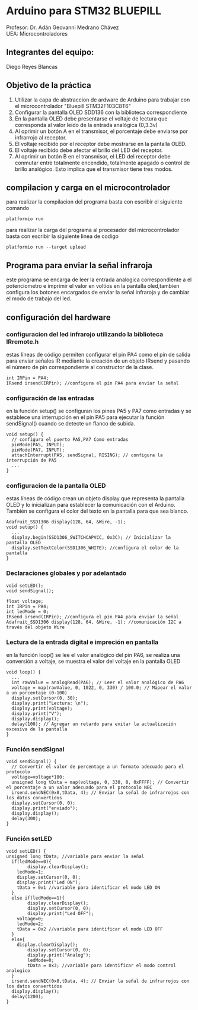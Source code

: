 # Arduino para STM32 BLUEPILL
Profesor: Dr. Adán Geovanni Medrano Chávez  
UEA: Microcontroladores
## Integrantes del equipo:
Diego Reyes Blancas
## Objetivo de la práctica
1. Utilizar la capa de abstraccion de ardware de Arduino para trabajar con el microcontrolador "Bluepill STM32F103C8T6"
2. Configurar la pantalla OLED SDD136 con la biblioteca correspondiente
3. En la pantalla OLED debe presentarse el voltaje de lectura que
corresponda al valor leído de la entrada analógica (0,3.3v)
5. Al oprimir un botón A en el transmisor, el porcentaje debe enviarse
por infrarrojo al receptor.
6. El voltaje recibido por el receptor debe mostrarse en la pantalla
OLED.
7. El voltaje recibido debe afectar el brillo del LED del receptor.
8. Al oprimir un botón B en el transmisor, el LED del receptor debe conmutar entre totalmente encendido, totalmente apagado
   o control de brillo analógico. Esto implica que el transmisor tiene tres modos.
## compilacion y carga en el microcontrolador
para realizar la compilacion del programa basta con escribir el siguiente comando
````
platformio run
````
para realizar la carga del programa al procesador del microcontrolador basta con escribir la siguiente linea de codigo
````
platformio run --target upload
````
## Programa para enviar la señal infraroja
este programa se encarga de leer la entrada analogica correspondiente a el potenciometro e imprimir el valor en voltios en la pantalla oled,tambien
configura los botones encargados de enviar la señal infraroja y de cambiar el modo de trabajo del led.
## configuración del hardware
### configuracion del led infrarojo utilizando la biblioteca IRremote.h
estas líneas de código permiten configurar el pin PA4 como el pin de salida para enviar señales IR mediante la creación de un objeto IRsend y pasando el número de pin correspondiente al constructor de la clase. 
````
int IRPin = PA4; 
IRsend irsend(IRPin); //configura el pin PA4 para enviar la señal
````
### configuración de las entradas 
en la función setup() se configuran los pines PA5 y PA7 como entradas y se establece una interrupción en el pin PA5 para ejecutar la función sendSignal() cuando se detecte un flanco de subida.
````
void setup() {
  // configura el puerto PA5,PA7 Como entradas
  pinMode(PA5, INPUT);  
  pinMode(PA7, INPUT);
  attachInterrupt(PA5, sendSignal, RISING); // configura la interrupción de PA5
  ...
}
````
### configuracion de la pantalla OLED
estas líneas de código crean un objeto display que representa la pantalla OLED y lo inicializan para establecer la comunicación con el Arduino. También se configura el color del texto en la pantalla para que sea blanco.
````
Adafruit_SSD1306 display(128, 64, &Wire, -1);
void setup() {
  ...
  display.begin(SSD1306_SWITCHCAPVCC, 0x3C); // Inicializar la pantalla OLED
  display.setTextColor(SSD1306_WHITE); //configura el color de la pantalla
}
````
### Declaraciones globales y por adelantado
````
void setLED();
void sendSignal();

float voltage;
int IRPin = PA4; 
int ledMode = 0;
IRsend irsend(IRPin); //configura el pin PA4 para enviar la señal
Adafruit_SSD1306 display(128, 64, &Wire, -1); //comunicación I2C a través del objeto Wire
````
### Lectura de la entrada digital e impreción en pantalla
en la función loop() se lee el valor analógico del pin PA6, se realiza una conversión a voltaje, se muestra el valor del voltaje en la pantalla OLED 
````
void loop() {
  ...
  int rawValue = analogRead(PA6); // Leer el valor analógico de PA6
  voltage = map(rawValue, 0, 1022, 0, 330) / 100.0; // Mapear el valor a un porcentaje (0-100)
  display.setCursor(0, 30);
  display.print("Lectura: \n");
  display.print(voltage);
  display.print("V");
  display.display();
  delay(100); // Agregar un retardo para evitar la actualización excesiva de la pantalla
}
````
### Función sendSignal 
````
void sendSignal() {
  // Convertir el valor de percentage a un formato adecuado para el protocolo 
  voltage=voltage*100;
  unsigned long tData = map(voltage, 0, 330, 0, 0xFFFF); // Convertir el porcentaje a un valor adecuado para el protocolo NEC
  irsend.sendNEC(0x0,tData, 4); // Enviar la señal de infrarrojos con los datos convertidos
  display.setCursor(0, 0);
  display.print("enviado");
  display.display();
  delay(300);	
}
````
### Función setLED
````
void setLED() {
unsigned long tData; //variable para enviar la señal 
  if(ledMode==0){
        display.clearDisplay();
  	ledMode=1;
  	display.setCursor(0, 0);
  	display.print("Led ON");
  	tData = 0x1 //variable para identificar el modo LED ON
  }
  else if(ledMode==1){
        display.clearDisplay();
        display.setCursor(0, 0);
        display.print("Led OFF");
  	voltage=0;
  	ledMode=2;
  	tData = 0x2 //variable para identificar el modo LED OFF
  }
  else{
  	display.clearDisplay();
        display.setCursor(0, 0);
        display.print("Analog");
        ledMode=0;	
        tData = 0x3; //variable para identificar el modo control analogico
  }
  irsend.sendNEC(0x0,tData, 4); // Enviar la señal de infrarrojos con los datos convertidos
  display.display();
  delay(1200);	
}
````
